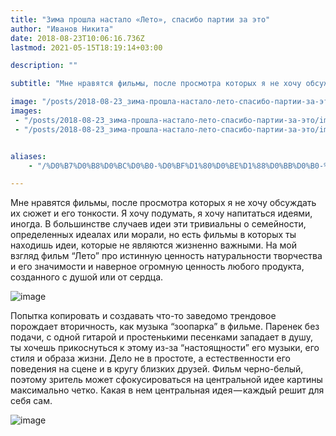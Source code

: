```yaml
---
title: "Зима прошла настало «Лето», спасибо партии за это"
author: "Иванов Никита"
date: 2018-08-23T10:06:16.736Z
lastmod: 2021-05-15T18:19:14+03:00

description: ""

subtitle: "Мне нравятся фильмы, после просмотра которых я не хочу обсуждать их сюжет и его тонкости. Я хочу подумать, я хочу напитаться идеями…"

image: "/posts/2018-08-23_зима-прошла-настало-лето-спасибо-партии-за-это/images/1.jpg" 
images:
 - "/posts/2018-08-23_зима-прошла-настало-лето-спасибо-партии-за-это/images/1.jpg"
 - "/posts/2018-08-23_зима-прошла-настало-лето-спасибо-партии-за-это/images/2.jpg"


aliases:
    - "/%D0%B7%D0%B8%D0%BC%D0%B0-%D0%BF%D1%80%D0%BE%D1%88%D0%BB%D0%B0-%D0%BD%D0%B0%D1%81%D1%82%D0%B0%D0%BB%D0%BE-%D0%BB%D0%B5%D1%82%D0%BE-%D1%81%D0%BF%D0%B0%D1%81%D0%B8%D0%B1%D0%BE-%D0%BF%D0%B0%D1%80%D1%82%D0%B8%D0%B8-%D0%B7%D0%B0-%D1%8D%D1%82%D0%BE-5e4250510417"

---
```


Мне нравятся фильмы, после просмотра которых я не хочу обсуждать их сюжет и его тонкости. Я хочу подумать, я хочу напитаться идеями, иногда. В большинстве случаев идеи эти тривиальны о семейности, определенных идеалах или морали, но есть фильмы в которых ты находишь идеи, которые не являются жизненно важными. На мой взгляд фильм “Лето” про истинную ценность натуральности творчества и его значимости и наверное огромную ценность любого продукта, созданного с душой или от сердца.

![image](/posts/2018-08-23_зима-прошла-настало-лето-спасибо-партии-за-это/images/1.jpg#layoutTextWidth)


Попытка копировать и создавать что-то заведомо трендовое порождает вторичность, как музыка “зоопарка” в фильме. Паренек без подачи, с одной гитарой и простенькими песенками западает в душу, ты хочешь прикоснуться к этому из-за “настоящности” его музыки, его стиля и образа жизни. Дело не в простоте, а естественности его поведения на сцене и в кругу близких друзей. Фильм черно-белый, поэтому зритель может сфокусироваться на центральной идее картины максимально четко. Какая в нем центральная идея — каждый решит для себя сам.

![image](/posts/2018-08-23_зима-прошла-настало-лето-спасибо-партии-за-это/images/2.jpg#layoutTextWidth)
